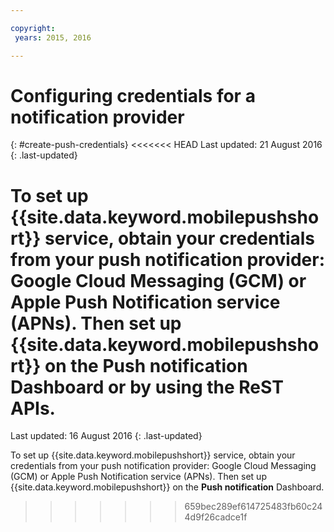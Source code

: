 ```yaml
---

copyright:
 years: 2015, 2016

---
```

# Configuring credentials for a notification provider
{: #create-push-credentials}
<<<<<<< HEAD
Last updated: 21 August 2016
{: .last-updated}

To set up {{site.data.keyword.mobilepushshort}} service, obtain your credentials from your push notification provider: Google Cloud Messaging (GCM) or Apple Push Notification service (APNs). Then set up {{site.data.keyword.mobilepushshort}} on the **Push notification** Dashboard or by using the ReST APIs.
=======
Last updated: 16 August 2016
{: .last-updated}

To set up {{site.data.keyword.mobilepushshort}} service, obtain your credentials from your push notification provider: Google Cloud Messaging (GCM) or Apple Push Notification service (APNs). Then set up {{site.data.keyword.mobilepushshort}} on the **Push notification** Dashboard.
>>>>>>> 659bec289ef614725483fb60c244d9f26cadce1f
